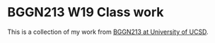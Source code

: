 # BGGN213 W19 Class work

This is a collection of my work from [BGGN213 at University of UCSD](https://bioboot.github.io/bggn213_W19/).


